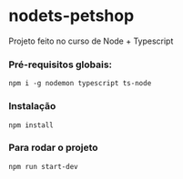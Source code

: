 # nodets-petshop

Projeto feito no curso de Node + Typescript

### Pré-requisitos globais:

`npm i -g nodemon typescript ts-node`

### Instalação

`npm install`

### Para rodar o projeto

`npm run start-dev`
